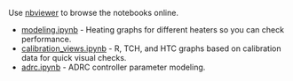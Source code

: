 Use [nbviewer](https://nbviewer.org/) to browse the notebooks online.

- [modeling.ipynb](https://nbviewer.org/github/puzrin/reflow_micro/blob/master/doc/modeling/modeling.ipynb) - Heating graphs for different heaters so you can check performance.
- [calibration_views.ipynb](https://nbviewer.org/github/puzrin/reflow_micro/blob/master/doc/modeling/calibration_views.ipynb) - R, TCH, and HTC graphs based on calibration data for quick visual checks.
- [adrc.ipynb](https://nbviewer.org/github/puzrin/reflow_micro/blob/master/doc/modeling/adrc.ipynb) - ADRC controller parameter modeling.
